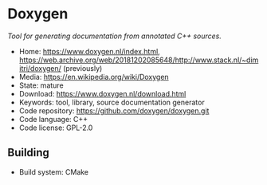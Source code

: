 # Doxygen

_Tool for generating documentation from annotated C++ sources._

- Home: https://www.doxygen.nl/index.html, https://web.archive.org/web/20181202085648/http://www.stack.nl/~dimitri/doxygen/ (previously)
- Media: https://en.wikipedia.org/wiki/Doxygen
- State: mature
- Download: https://www.doxygen.nl/download.html
- Keywords: tool, library, source documentation generator
- Code repository: https://github.com/doxygen/doxygen.git
- Code language: C++
- Code license: GPL-2.0

## Building

- Build system: CMake


